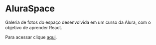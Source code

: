 # AluraSpace

Galeria de fotos do espaço desenvolvida em um curso da Alura, com o objetivo de aprender React.

Para acessar clique [aqui](https://aluraspace-weld.vercel.app/).
